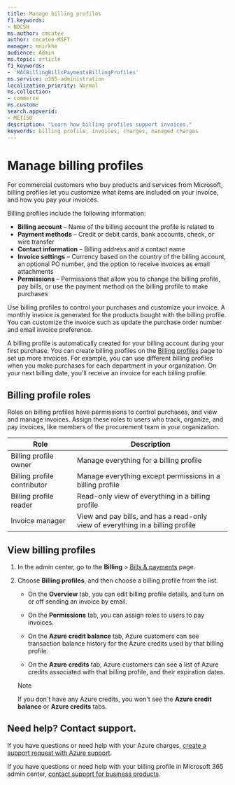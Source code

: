 ```yaml
---
title: Manage billing profiles
f1.keywords:
- NOCSH
ms.author: cmcatee
author: cmcatee-MSFT
manager: mnirkhe
audience: Admin
ms.topic: article
f1_keywords:
- 'MACBillingBillsPaymentsBillingProfiles'
ms.service: o365-administration
localization_priority: Normal
ms.collection:
- commerce
ms.custom:
search.appverid:
- MET150
description: "Learn how billing profiles support invoices."
keywords: billing profile, invoices, charges, managed charges
---
```


# Manage billing profiles
For commercial customers who buy products and services from Microsoft, billing profiles let you customize what items are included on your invoice, and how you pay your invoices.

Billing profiles include the following information:

- **Billing account** &ndash; Name of the billing account the profile is related to
- **Payment methods** &ndash; Credit or debit cards, bank accounts, check, or wire transfer
- **Contact information** &ndash; Billing address and a contact name
- **Invoice settings** &ndash; Currency based on the country of the billing account, an optional PO number, and the option to receive invoices as email attachments
- **Permissions** &ndash; Permissions that allow you to change the billing profile, pay bills, or use the payment method on the billing profile to make purchases

Use billing profiles to control your purchases and customize your invoice. A monthly invoice is generated for the products bought with the
billing profile. You can customize the invoice such as update the purchase order number and email invoice preference.

A billing profile is automatically created for your billing account during your first purchase. You can create billing profiles on the
<a href="https://go.microsoft.com/fwlink/p/?linkid=2103629" target="_blank">Billing profiles</a> page to set up more invoices. For example, you can use different billing profiles when you make purchases for each
department in your organization. On your next billing date, you'll receive an invoice for each billing profile.

## Billing profile roles

Roles on billing profiles have permissions to control purchases, and view and manage invoices. Assign these roles to users who track, organize, and pay invoices, like members of the procurement team in your organization.

| Role                        	| Description                                                                     	|
|-----------------------------	|---------------------------------------------------------------------------------	|
| Billing profile owner       	| Manage everything for a billing profile                                         	|
| Billing profile contributor 	| Manage everything except permissions in a billing profile                       	|
| Billing profile reader      	| Read-only view of everything in a billing profile                               	|
| Invoice manager             	| View and pay bills, and has a read-only view of everything in a billing profile 	|

## View billing profiles

1. In the admin center, go to the **Billing** \> <a href="https://go.microsoft.com/fwlink/p/?linkid=848039" target="_blank">Bills & payments</a> page.

2. Choose **Billing profiles**, and then choose a billing profile from the list.

    - On the **Overview** tab, you can edit billing profile details, and turn on or off sending an invoice by email.

    - On the **Permissions** tab, you can assign roles to users to pay invoices.

    - On the **Azure credit balance** tab, Azure customers can see transaction balance history for the Azure credits used by that billing profile.

    - On the **Azure credits** tab, Azure customers can see a list of Azure credits associated with that billing profile, and their expiration dates.

    > [!NOTE]
    > If you don't have any Azure credits, you won't see the **Azure credit balance** or **Azure credits** tabs.

## Need help? Contact support.

If you have questions or need help with your Azure charges, <a href="https://portal.azure.com/#blade/Microsoft_Azure_Support/HelpAndSupportBlade/newsupportrequest" target="_blank">create a support request with Azure support</a>.

If you have questions or need help with your billing profile in Microsoft 365 admin center, [contact support for business products](https://docs.microsoft.com/office365/admin/contact-support-for-business-products).
